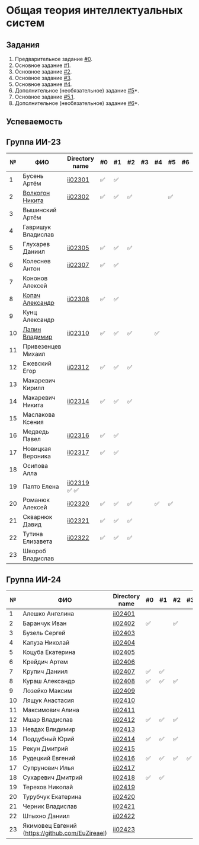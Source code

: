 # Общая теория интеллектуальных систем

## Задания

1. Предварительное задание [#0](./tasks/task_00/readme.md).
2. Основное задание [#1](./tasks/task_01/readme.md).
3. Основное задание [#2](./tasks/task_02/readme.md).
4. Основное задание [#3](./tasks/task_03/readme.md).
5. Основное задание [#4](./tasks/task_04/readme.md).
6. Дополнительное (необязательное) задание [#5](./tasks/task_05/readme.md)\*.
7. Основное задание [#5.1](https://github.com/brstu/OTIS-2023/issues/72).
8. Дополнительное (необязательное) задание [#6](./tasks/task_06/readme.md)\*.

## Успеваемость

## Группа ИИ-23
| №  | ФИО                          | Directory name                    | #0 | #1  | #2 | #3 | #4 | #5 | #6 | #7 | Рейтинг |
|----|------------------------------|-----------------------------------|----|-----|----|----|----|----|----|----|---------|
| 1  | Бусень Артём                 |[ii02301](trunk/ii02301)           |✅ |  ✅ |    |    |    |    |    |    |        8|              |                                   |    |     |    |    |    |    |    |    |        6|
| 2  |[Волкогон Никита](https://github.com/VolkogonNikita) |[ii02302](trunk/ii02302)| ✅ | ✅ | ✅ |    |    | ✅ |    |    |        8|
| 3  | Вышинский Артём              |                                   |    |     |    |    |    |    |    |    |        6|
| 4  | Гавришук Владислав           |                                   |    |     |    |    |    |    |    |    |        6|
| 5  | Глухарев Даниил              |[ii02305](trunk//ii02305)          | ✅ | ✅ | ✅ |    |    |    |    |    |        8|
| 6  | Колеснев Антон               |[ii02307](trunk/ii02307)           |✅ | ✅  |    |    |    |    |    |    |        8|
| 7  | Кононов Алексей              |                                   |    |     |    |    |    |    |    |    |        6|
| 8  | [Копач Александр](https://github.com/AtticaQQ) |[ii02308](trunk/ii02308)|✅  | ✅ |    |    |    |    |    |    |        8|
| 9  | Кунц Александр               |                                   |    |     |    |    |    |    |    |    |        6|
| 10 | [Лапин Владимир](https://github.com/LapinVladimir)|[ii02310](trunk/ii02310)           | ✅ |  ✅ | ✅ |    | ✅ |    |    |    |        8|
| 11 | Привезенцев Михаил           |                                   |    |     |    |    |    |    |    |    |        6|
| 12 | Ежевский Егор                |[ii02312](trunk/ii02312)           |✅ | ✅  |✅ |    |    |    |    |    |        8|
| 13 | Макаревич Кирилл             |                                   |    |     |    |    |    |    |    |    |        6|
| 14 | Макаревич Никита             |[ii02314](trunk/ii02314)           | ✅ | ✅ | ✅ |    |    |    |    |    |        8|
| 15 | Маслакова Ксения             |                                   |    |     |    |    |    |    |    |    |        6|
| 16 | Медведь Павел                |[ii02316](trunk/ii02316)           | ✅ |  ✅|    |    |    |    |    |    |        8|
| 17 | Новицкая Вероника            |[ii02317](trunk/ii02317)           | ✅  |  ✅    |    |    |    |    |     |       6|
| 18 | Осипова Алла                 |                                   |    |     |    |    |    |    |    |    |        6|
| 19 | Палто Елена                  |[ii02319](trunk/ii02319)             ✅   ✅                       |    |     |    |    |    |    |    |    |        6|
| 20 | Романюк Алексей              |[ii02320](trunk/ii02320)           | ✅ | ✅ | ✅ |    | ✅ | ✅ |    |    |        9|
| 21 | Скварнюк Давид               |[ii02321](trunk/ii02321)           | ✅ | ✅ | ✅ |    |    |    |    |    |        8|
| 22 | Тутина Елизавета             |[ii02322](trunk/ii02322)           | ✅ | ✅ | ✅ |    |    |    |    |    |        8|
| 23 | Швороб Владислав             |                                   |    |     |    |    |    |    |    |    |        6|6       |

## Группа ИИ-24

| №   | ФИО                                             | Directory name           | #0  | #1  | #2  | #3  | #4  | #5  | #6  | #7  | Рейтинг |
| --- | ----------------------------------------------- | ------------------------ | --- | --- | --- | --- | --- | --- | --- | --- | ------- |
| 1   | Алешко Ангелина                                 | [ii02401](trunk/ii02401) |     |     |     |     |     |     |     |     | 6       |
| 2   | Баранчук Иван                                   | [ii02402](trunk/ii02402) | ✅  |     | ✅  |     |     |     |     |     | 6       |
| 3   | Бузель Сергей                                   | [ii02403](trunk/ii02403) |     |     |     |     |     |     |     |     | 6       |
| 4   | Капуза Николай                                  | [ii02404](trunk/ii02404) |     |     |     |     |     |     |     |     | 6       |
| 5   | Коцуба Екатерина                                | [ii02405](trunk/ii02405) |     |     |     |     |     |     |     |     | 6       |
| 6   | Крейдич Артем                                   | [ii02406](trunk/ii02406) |     |     |     |     |     |     |     |     | 6       |
| 7   | Крупич Даниил                                   | [ii02407](trunk/ii02407) | ✅  | ✅  |     |     |     |     |     |     | 6       |
| 8   | Кураш Александр                                 | [ii02408](trunk/ii02408) | ✅  | ✅  | ✅  |     | ✅  |     |     |     | 9       |
| 9   | Лозейко Максим                                  | [ii02409](trunk/ii02409) |     |     |     |     |     |     |     |     | 6       |
| 10  | Лящук Анастасия                                 | [ii02410](trunk/ii02410) |     |     |     |     |     |     |     |     | 6       |
| 11  | Максимович Алина                                | [ii02411](trunk/ii02411) |     |     |     |     |     |     |     |     | 6       |
| 12  | Мшар Владислав                                  | [ii02412](trunk/ii02412) | ✅  | ✅  | ✅  |     |     |     |     |     | 6       |
| 13  | Невдах Влидимир                                 | [ii02413](trunk/ii02413) |     |     |     |     |     |     |     |     | 6       |
| 14  | Поддубный Юрий                                  | [ii02414](trunk/ii02414) | ✅  | ✅  | ✅  |     | ✅  |     |     |     | 8       |
| 15  | Рекун Дмитрий                                   | [ii02415](trunk/ii02415) |     |     |     |     |     |     |     |     | 6       |
| 16  | Рудецкий Евгений                                | [ii02416](trunk/ii02416) | ✅  | ✅  | ✅  | ✅  |     |     |     |     | 7       |
| 17  | Супрунович Илья                                 | [ii02417](trunk/ii02417) |     |     |     |     |     |     |     |     | 6       |
| 18  | Сухаревич Дмитрий                               | [ii02418](trunk/ii02418) | ✅  | ✅  |     |     |     |     |     |     | 8       |
| 19  | Терехов Николай                                 | [ii02419](trunk/ii02419) |     |     |     |     |     |     |     |     | 6       |
| 20  | Турубчук Екатерина                              | [ii02420](trunk/ii02420) |     |     |     |     |     |     |     |     | 6       |
| 21  | Черник Владислав                                | [ii02421](trunk/ii02421) |     |     |     |     |     |     |     |     | 6       |
| 22  | Штыхно Даниил                                   | [ii02422](trunk/ii02422) |     |     |     |     |     |     |     |     | 6       |
| 23  | Якимовец Евгений (https://github.com/EuZireael) | [ii02423](trunk/ii02423) |     |     |     |     |     |     | ✅  |     | 7       |
